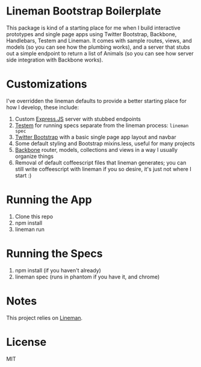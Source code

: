 # Lineman Bootstrap Boilerplate

This package is kind of a starting place for me when I build interactive prototypes and single page apps using Twitter Bootstrap, Backbone, Handlebars, Testem and Lineman. It comes with sample routes, views, and models (so you can see how the plumbing works), and a server that stubs out a simple endpoint to return a list of Animals (so you can see how server side integration with Backbone works).

# Customizations

I've overridden the lineman defaults to provide a better starting place for how I  develop, these include:

1. Custom [Express.JS](http://expressjs.com/) server with stubbed endpoints
2. [Testem](https://github.com/airportyh/testem) for running specs separate from the lineman process: `lineman spec`
3. [Twitter Bootstrap](https://github.com/twitter/bootstrap) with a basic single page app layout and navbar
4. Some default styling and Bootstrap mixins.less, useful for many projects
5. [Backbone](http://documentcloud.github.com/backbone/) router, models, collections and views in a way I usually organize things
6. Removal of default coffeescript files that lineman generates; you can still write coffeescript with lineman if you so desire, it's just not where I start :)

# Running the App

1. Clone this repo
2. npm install
3. lineman run

# Running the Specs

1. npm install (if you haven't already)
2. lineman spec (runs in phantom if you have it, and chrome)

# Notes

This project relies on [Lineman](https://github.com/testdouble/lineman).

# License

MIT